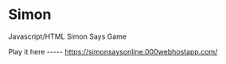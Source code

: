 # Simon
Javascript/HTML Simon Says Game

Play it here -----
https://simonsaysonline.000webhostapp.com/
